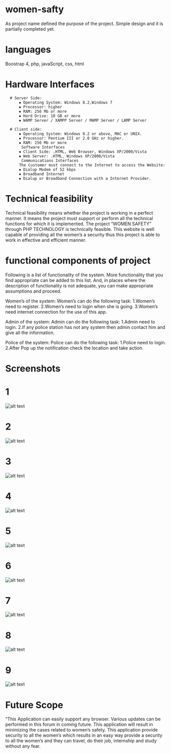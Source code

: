 # women-safty
As project name defined the purpose of the project. Simple design and it is partially completed yet.

# languages
Boostrap 4, php, javaScript, css, html

# Hardware Interfaces
      
      # Server Side:
          ⦁	Operating System: Windows 8.2,Windows 7
          ⦁	Processor: higher
          ⦁	RAM: 256 Mb or more
          ⦁	Hard Drive: 10 GB or more
          ⦁	WAMP Server / XAMPP Server / MAMP Server / LAMP Server

      # Client side:
          ⦁	Operating System: Windows 8.2 or above, MAC or UNIX.
          ⦁	Processor: Pentium III or 2.0 GHz or higher.
          ⦁	RAM: 256 Mb or more
           Software Interfaces
          ⦁	Client Side: .HTML, Web Browser, Windows XP/2000/Vista
          ⦁	Web Server: .HTML, Windows XP/2000/Vista
           Communications Interfaces
          The Customer must connect to the Internet to access the Website:
          ⦁	Dialup Modem of 52 kbps
          ⦁	Broadband Internet
          ⦁	Dialup or Broadband Connection with a Internet Provider.


# Technical feasibility
Technical feasibility means whether the project is working in a perfect manner. It means the project must support or perform all the technical functions for which it is implemented. The project “WOMEN SAFETY” through PHP TECHNOLOGY is technically feasible. This website is well capable of providing all the women’s a security thus this project is able to work in effective and efficient manner.

# functional components of project
Following is a list of functionality of the system. More functionality that you find appropriate can be added to this list. And, in places where the description of functionality is not adequate, you can make appropriate assumptions and proceed.

Women’s of the system:
      Women’s can do the following task:
            1.Women’s need to register.
            2.Women’s need to login when she is going.
            3.Women’s need internet connection for the use of this app.

Admin of the system:
      Admin can do the following task:
          1.Admin need to login.
          2.If any police station has not any system then admin contact him and give all the information.

Police of the system:
      Police can do the following task:
        1.Police need to login.
        2.After Pop up the notification check the location and take action.

# Screenshots

# 1
![alt text](https://github.com/Bharti-Parmar/women-safty/blob/master/Screenshot%20(56).png)
# 2
![alt text](https://github.com/Bharti-Parmar/women-safty/blob/master/Screenshot%20(57).png)
# 3
![alt text](https://github.com/Bharti-Parmar/women-safty/blob/master/Screenshot%20(58).png)
# 4
![alt text](https://github.com/Bharti-Parmar/women-safty/blob/master/Screenshot%20(59).png)
# 5
![alt text](https://github.com/Bharti-Parmar/women-safty/blob/master/Screenshot%20(60).png)
# 6
![alt text](https://github.com/Bharti-Parmar/women-safty/blob/master/Screenshot%20(61).png)
# 7
![alt text](https://github.com/Bharti-Parmar/women-safty/blob/master/Screenshot%20(62).png)
# 8
![alt text](https://github.com/Bharti-Parmar/women-safty/blob/master/Screenshot%20(63).png)
# 9
![alt text](https://github.com/Bharti-Parmar/women-safty/blob/master/Screenshot%20(64).png)

# Future Scope
“This Application can easily support any browser. Various updates can be performed in this forum in coming future. This application will result in minimizing the cases related to women’s safety. This application provide security to all the women’s which results in an easy way provide a security to all the women’s and they can travel, do their job, internship and study without any fear. 

